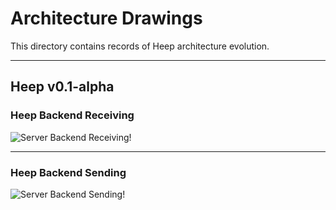# Architecture Drawings
This directory contains records of Heep architecture evolution. 

--------

## Heep v0.1-alpha

### Heep Backend Receiving

![Server Backend Receiving!](./HeepBackendReceiving.png)

--------

### Heep Backend Sending

![Server Backend Sending!](./HeepBackendSending.png)

